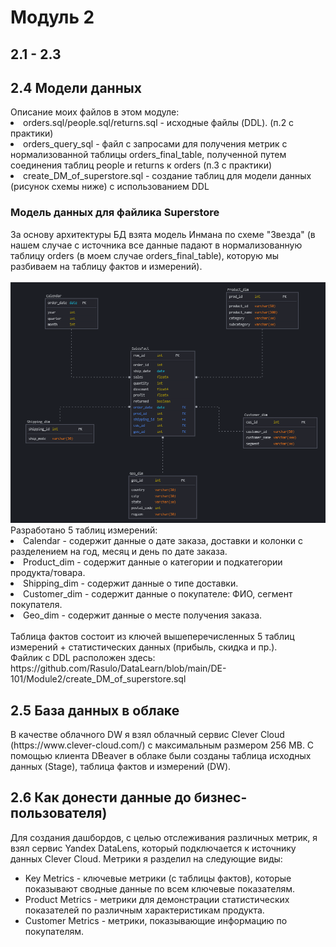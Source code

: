 <h1>Модуль 2</h1>
<h2>2.1 - 2.3</h2>
<h2>2.4 Модели данных</h2>
Описание моих файлов в этом модуле:
<li>orders.sql/people.sql/returns.sql - исходные файлы (DDL). (п.2 с практики)</li>
<li>orders_query_sql - файл с запросами для получения метрик с нормализованной таблицы orders_final_table, полученной путем соединения таблиц people и returns к orders (п.3 с практики)</li>
<li>create_DM_of_superstore.sql - создание таблиц для модели данных (рисунок схемы ниже) с использованием DDL</li>

<h3>Модель данных для файлика Superstore</h3>
За основу архитектуры БД взята модель Инмана по схеме "Звезда" (в нашем случае с источника все данные падают в нормализованную таблицу orders (в моем случае orders_final_table), которую мы разбиваем на таблицу фактов и измерений).
<br/>
<br/>
<img src="https://raw.githubusercontent.com/Rasulo/DataLearn/refs/heads/main/DE-101/Module2/DimensionalModelofSuperstore.png">
Разработано 5 таблиц измерений:
<br/>
<li>Calendar - содержит данные о дате заказа, доставки и колонки с разделением на год, месяц и день по дате заказа.</li>
<li>Product_dim - содержит данные о категории и подкатегории продукта/товара.</li>
<li>Shipping_dim - содержит данные о типе доставки.</li>
<li>Customer_dim - содержит данные о покупателе: ФИО, сегмент покупателя.</li>
<li>Geo_dim - содержит данные о месте получения заказа.</li>
<br/>
Таблица фактов состоит из ключей вышеперечисленных 5 таблиц измерений + статистических данных (прибыль, скидка и пр.).
<br/>
Файлик с DDL расположен здесь: https://github.com/Rasulo/DataLearn/blob/main/DE-101/Module2/create_DM_of_superstore.sql
<h2>2.5 База данных в облаке</h2>
В качестве облачного DW я взял облачный сервис Clever Cloud (https://www.clever-cloud.com/) с максимальным размером 256 MB. С помощью клиента DBeaver в облаке были созданы таблица исходных данных (Stage), таблица фактов и измерений (DW). 
<h2>2.6 Как донести данные до бизнес-пользователя)</h2>
Для создания дашбордов, с целью отслеживания различных метрик, я взял сервис Yandex DataLens, который подключается к источнику данных Clever Cloud.
Метрики я разделил на следующие виды:
<ul>
<li>Key Metrics - ключевые метрики (с таблицы фактов), которые показывают сводные данные по всем ключевые показателям.</li>
<li>Product Metrics - метрики для демонстрации статистических показателей по различным характеристикам продукта.</li>
<li>Customer Metrics - метрики, показывающие информацию по покупателям.</li>
</ul>
